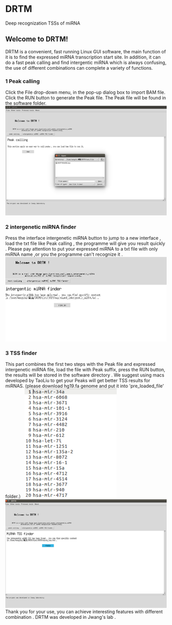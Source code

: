 # DRTM
Deep recognization TSSs of miRNA
## Welcome to DRTM! 
DRTM is a convenient, fast running Linux GUI software, the main function of it is to find the expressed miRNA transcription start site. In addition, it can do a fast peak calling and find intergentic miRNA which is always confusing, the use of different combinations can complete a variety of functions. 
### 1 Peak calling 
Click the File drop-down menu, in the pop-up dialog box to import BAM file. Click the RUN button to generate the Peak file. The Peak file will be found in the software folder. 
![1.png](./readme_images/1.png)
### 2 intergenetic miRNA finder 
Press the interface intergenetic miRNA button to jump to a new interface , load the txt file like Peak calling , the programme will give you result quickly . Please pay attention to put your expressed miRNA to a txt file with only miRNA name ,or you the programme can't recognize it .
![2.png](./readme_images/2.png)
### 3 TSS finder
This part combines the first two steps with the Peak file and expressed intergenetic miRNA file, load the file with Peak suffix, press the RUN button, the results will be stored in the software directory . We suggest using macs developed by TaoLiu to get your Peaks will get better TSS results for miRNAS. (please download hg19.fa genome and put it into 'pre_loaded_file' folder.）
![3.png](./readme_images/3.png)
![4.png](./readme_images/4.png)
Thank you for your use, you can achieve interesting features with different combination . DRTM was developed in Jwang's lab . 
